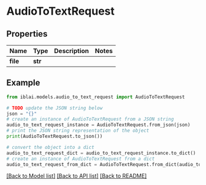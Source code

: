 # AudioToTextRequest


## Properties

Name | Type | Description | Notes
------------ | ------------- | ------------- | -------------
**file** | **str** |  | 

## Example

```python
from iblai.models.audio_to_text_request import AudioToTextRequest

# TODO update the JSON string below
json = "{}"
# create an instance of AudioToTextRequest from a JSON string
audio_to_text_request_instance = AudioToTextRequest.from_json(json)
# print the JSON string representation of the object
print(AudioToTextRequest.to_json())

# convert the object into a dict
audio_to_text_request_dict = audio_to_text_request_instance.to_dict()
# create an instance of AudioToTextRequest from a dict
audio_to_text_request_from_dict = AudioToTextRequest.from_dict(audio_to_text_request_dict)
```
[[Back to Model list]](../README.md#documentation-for-models) [[Back to API list]](../README.md#documentation-for-api-endpoints) [[Back to README]](../README.md)



